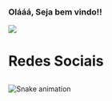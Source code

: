 ### Olááá, Seja bem vindo!! 

<div>
  <picture>
<source
  srcset="https://github-readme-stats.vercel.app/api?username=JullySemelyn&show_icons=true&theme=dark"
  media="(prefers-color-scheme: dark)"
/>
<source
  srcset="https://github-readme-stats.vercel.app/api?username=JullySemelyn&show_icons=true"
  media="(prefers-color-scheme: light), (prefers-color-scheme: no-preference)"
/>
<img src="https://github-readme-stats.vercel.app/api?username=JullySemelyn&show_icons=true" />
</picture>
  </div>

<h1 aligh="center">Redes Sociais</h1>
<h2><a href = "mailto: semelynn@gmail.com"></h2>
  
  </a>
  <h2><a href = "https://www.linkedin.com/in/jully-fernandes-56681424a/"></h2>
 
  </a>
  <h2><a href = "https://www.instagram.com/iastarotth/"></h2>

  </a>
  </div>
  
  ![Snake animation](https://github.com/JullySemelyn/JullySemelyn/blob/output/github-contribution-grid-snake.svg)
  

